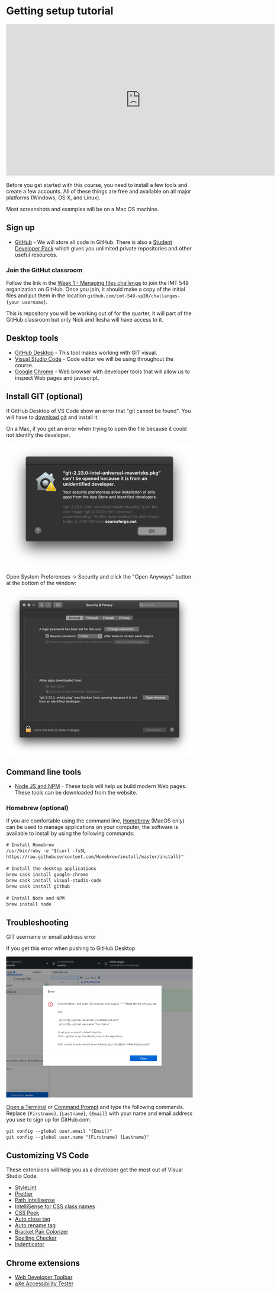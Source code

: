 # Getting setup tutorial

<iframe width="725" height="408" src="https://www.youtube.com/embed/rfK1kauUNBA" frameborder="0" allow="accelerometer; autoplay; encrypted-media; gyroscope; picture-in-picture" allowfullscreen></iframe>

Before you get started with this course, you need to install a few tools and create a few accounts. All of these things are free and available on all major platforms (Windows, OS X, and Linux).

Most screenshots and examples will be on a Mac OS machine.

## Sign up

- [GitHub](https://github.com) - We will store all code in GitHub. There is also a [Student Developer Pack](https://education.github.com/pack) which gives you unlimited private repositories and other useful resources.

### Join the GitHut classroom

Follow the link in the [Week 1 - Managing files challenge](https://canvas.uw.edu/courses/1375712/assignments/5284439) to join the IMT 549 organization on GitHub. Once you join, it should make a copy of the initial files and put them in the location `github.com/imt-549-sp20/challanges-{your username}`. 

This is repository you will be working out of for the quarter, it will part of the GitHub classroom but only Nick and Ilesha will have access to it.

## Desktop tools

- [GitHub Desktop](https://desktop.github.com/) - This tool makes working with GIT visual.
- [Visual Studio Code](https://code.visualstudio.com/) - Code editor we will be using throughout the course.
- [Google Chrome](https://www.google.com/chrome/) - Web browser with developer tools that will allow us to inspect Web pages and javascript.

## Install GIT (optional)

If GitHub Desktop of VS Code show an error that "git cannot be found". You will have to [download git](https://git-scm.com/downloads) and install it.

On a Mac, if you get an error when trying to open the file because it could not identify the developer.

![Git error](./images/getting-setup/git-error.png)

Open System Preferences -> Security and click the "Open Anyways" button at the bottom of the window:

![System preferences](./images/getting-setup/system-preferences.png)

## Command line tools

- [Node JS and NPM](https://nodejs.org/en/download/) - These tools will help us build modern Web pages.
These tools can be downloaded from the website.

### Homebrew (optional)

If you are comfortable using the command line, [Homebrew](https://brew.sh/) (MacOS only) can be used to manage applications on your computer, the software is available to install by using the following commands:

```
# Install Homebrew
/usr/bin/ruby -e "$(curl -fsSL https://raw.githubusercontent.com/Homebrew/install/master/install)"

# Install the desktop applications
brew cask install google-chrome
brew cask install visual-studio-code
brew cask install github

# Install Node and NPM
brew install node
```

## Troubleshooting

GIT username or email address error

If you get this error when pushing to GitHub Desktop

![Git username error](./images/getting-setup/github-auth-error.png)

[Open a Terminal](https://www.wikihow.com/Open-a-Terminal-Window-in-Mac) or [Command Prompt](https://www.digitalcitizen.life/7-ways-launch-command-prompt-windows-7-windows-8) and type the following commands. Replace `{Firstname}`, `{Lastname}`, `{Email}` with your name and email address you use to sign up for GitHub.com.

```
git config --global user.email "{Email}"
git config --global user.name "{Firstname} {Lastname}"
```

## Customizing VS Code

These extensions will help you as a developer get the most out of Visual Studio Code.

- [StyleLint](https://marketplace.visualstudio.com/items?itemName=shinnn.stylelint)
- [Prettier](https://marketplace.visualstudio.com/items?itemName=esbenp.prettier-vscode)
- [Path Intellisense](https://marketplace.visualstudio.com/items?itemName=christian-kohler.path-intellisense)
- [IntelliSense for CSS class names](https://marketplace.visualstudio.com/items?itemName=Zignd.html-css-class-completion)
- [CSS Peek](https://marketplace.visualstudio.com/items?itemName=pranaygp.vscode-css-peek)
- [Auto close tag](https://marketplace.visualstudio.com/items?itemName=formulahendry.auto-close-tag)
- [Auto rename tag](https://marketplace.visualstudio.com/items?itemName=formulahendry.auto-rename-tag)
- [Bracket Pair Colorizer](https://marketplace.visualstudio.com/items?itemName=CoenraadS.bracket-pair-colorizer)
- [Spelling Checker](https://marketplace.visualstudio.com/items?itemName=streetsidesoftware.code-spell-checker)
- [Indenticator](https://marketplace.visualstudio.com/items?itemName=SirTori.indenticator)

## Chrome extensions

- [Web Developer Toolbar](https://chrispederick.com/work/web-developer/)
- [aXe Accessibility Tester](https://chrome.google.com/webstore/detail/axe/lhdoppojpmngadmnindnejefpokejbdd?hl=en-US)